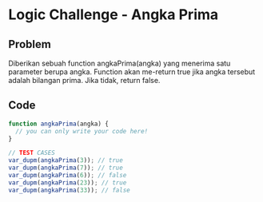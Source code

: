 # Logic Challenge - Angka Prima

## Problem

Diberikan sebuah function angkaPrima(angka) yang menerima satu parameter berupa angka. Function akan me-return true jika angka tersebut adalah bilangan prima. Jika tidak, return false.

## Code

```JavaScript
function angkaPrima(angka) {
  // you can only write your code here!
}

// TEST CASES
var_dupm(angkaPrima(3)); // true
var_dupm(angkaPrima(7)); // true
var_dupm(angkaPrima(6)); // false
var_dupm(angkaPrima(23)); // true
var_dupm(angkaPrima(33)); // false
```
